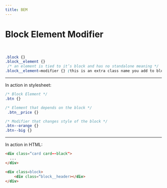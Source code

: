 ```yaml
---
title: BEM
---
```


# Block Element Modifier
<br>

``` css
.block {}
.block__element {} 
 /* an element is tied to it’s block and has no standalone meaning */
.block__element—modifier {} (this is an extra class name you add to blocks)
```

---
In action in stylesheet:

``` css
/* Block Element */
.btn {}

/* Element that depends on the block */
 .btn__price {}

/* Modifier that changes style of the block */
.btn--orange {} 
.btn--big {}
```

---
In action in HTML:

``` html
<div class=“card card—-black">
  ...
</div>

<div class=block>
    <div class=“block__header></div>
</div>
```